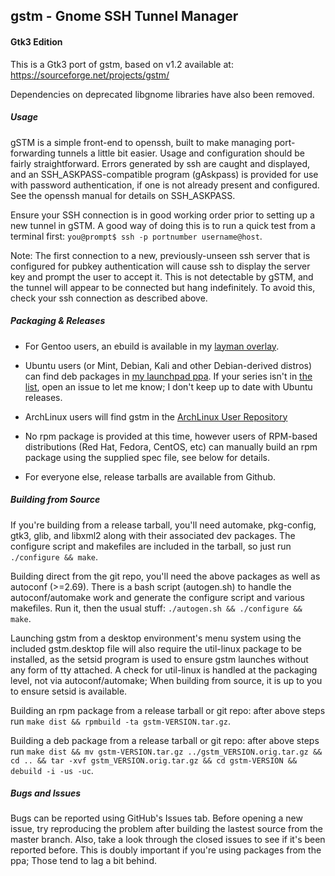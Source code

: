 gstm - Gnome SSH Tunnel Manager
---

#### Gtk3 Edition
This is a Gtk3 port of gstm, based on v1.2 available at: https://sourceforge.net/projects/gstm/

Dependencies on deprecated libgnome libraries have also been removed.

##### Usage
gSTM is a simple front-end to openssh, built to make managing port-forwarding tunnels a little bit easier. Usage and configuration should be fairly straightforward. Errors generated by ssh are caught and displayed, and an SSH_ASKPASS-compatible program (gAskpass) is provided for use with password authentication, if one is not already present and configured. See the openssh manual for details on SSH_ASKPASS.

Ensure your SSH connection is in good working order prior to setting up a new tunnel in gSTM. A good way of doing this is to run a quick test from a terminal first: `you@prompt$ ssh -p portnumber username@host`.

Note: The first connection to a new, previously-unseen ssh server that is configured for pubkey authentication will cause ssh to display the server key and prompt the user to accept it. This is not detectable by gSTM, and the tunnel will appear to be connected but hang indefinitely. To avoid this, check your ssh connection as described above.

##### Packaging & Releases
- For Gentoo users, an ebuild is available in my [layman overlay](https://github.com/dallenwilson/trolltoo).

- Ubuntu users (or Mint, Debian, Kali and other Debian-derived distros) can find deb packages in [my launchpad ppa](https://launchpad.net/~dallen.wilson/+archive/ubuntu/ppa). If your series isn't in [the list](https://launchpad.net/~dallen.wilson/+archive/ubuntu/ppa/+packages), open an issue to let me know; I don't keep up to date with Ubuntu releases.

- ArchLinux users will find gstm in the [ArchLinux User Repository](https://aur.archlinux.org/packages/gstm/)

- No rpm package is provided at this time, however users of RPM-based distributions (Red Hat, Fedora, CentOS, etc) can manually build an rpm package using the supplied spec file, see below for details.

- For everyone else, release tarballs are available from Github.

##### Building from Source
If you're building from a release tarball, you'll need automake, pkg-config, gtk3, glib, and libxml2 along with their associated dev packages. The configure script and makefiles are included in the tarball, so just run `./configure && make`.

Building direct from the git repo, you'll need the above packages as well as autoconf (>=2.69). There is a bash script (autogen.sh) to handle the autoconf/automake work and generate the configure script and various makefiles. Run it, then the usual stuff: `./autogen.sh && ./configure && make`.

Launching gstm from a desktop environment's menu system using the included gstm.desktop file will also require the util-linux package to be installed, as the setsid program is used to ensure gstm launches without any form of tty attached. A check for util-linux is handled at the packaging level, not via autoconf/automake; When building from source, it is up to you to ensure setsid is available.

Building an rpm package from a release tarball or git repo:  after above steps run `make dist && rpmbuild -ta gstm-VERSION.tar.gz`.

Building a deb package from a release tarball or git repo:  after above steps run `make dist && mv gstm-VERSION.tar.gz ../gstm_VERSION.orig.tar.gz && cd .. && tar -xvf gstm_VERSION.orig.tar.gz && cd gstm-VERSION && debuild -i -us -uc`.

##### Bugs and Issues
Bugs can be reported using GitHub's Issues tab. Before opening a new issue, try reproducing the problem after building the lastest source from the master branch. Also, take a look through the closed issues to see if it's been reported before. This is doubly important if you're using packages from the ppa; Those tend to lag a bit behind.
